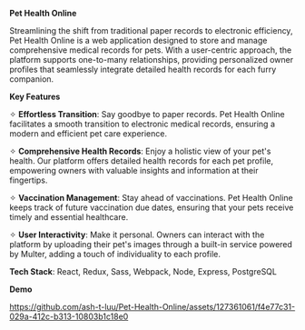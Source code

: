 **Pet Health Online**

Streamlining the shift from traditional paper records to electronic efficiency, Pet Health Online is a web application designed to store and manage comprehensive medical records for pets. With a user-centric approach, the platform supports one-to-many relationships, providing personalized owner profiles that seamlessly integrate detailed health records for each furry companion.

**Key Features**

✧ **Effortless Transition**: Say goodbye to paper records. Pet Health Online facilitates a smooth transition to electronic medical records, ensuring a modern and efficient pet care experience.

✧ **Comprehensive Health Records**: Enjoy a holistic view of your pet's health. Our platform offers detailed health records for each pet profile, empowering owners with valuable insights and information at their fingertips.

✧ **Vaccination Management**: Stay ahead of vaccinations. Pet Health Online keeps track of future vaccination due dates, ensuring that your pets receive timely and essential healthcare.

✧ **User Interactivity**: Make it personal. Owners can interact with the platform by uploading their pet's images through a built-in service powered by Multer, adding a touch of individuality to each profile.

**Tech Stack**: React, Redux, Sass, Webpack, Node, Express, PostgreSQL

**Demo**

https://github.com/ash-t-luu/Pet-Health-Online/assets/127361061/f4e77c31-029a-412c-b313-10803b1c18e0
